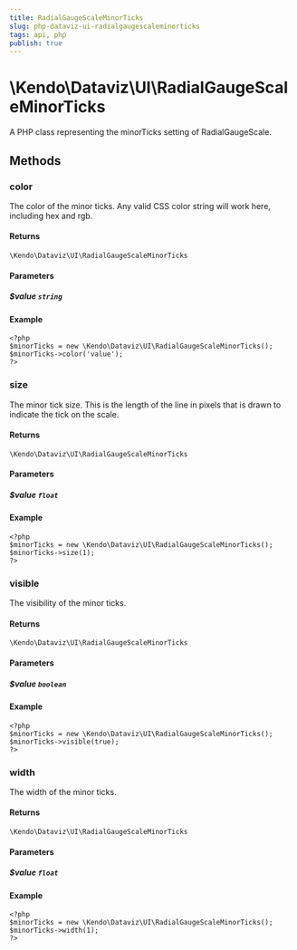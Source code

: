 ```yaml
---
title: RadialGaugeScaleMinorTicks
slug: php-dataviz-ui-radialgaugescaleminorticks
tags: api, php
publish: true
---
```


# \Kendo\Dataviz\UI\RadialGaugeScaleMinorTicks

A PHP class representing the minorTicks setting of RadialGaugeScale.


## Methods

### color
The color of the minor ticks.
Any valid CSS color string will work here, including hex and rgb.

#### Returns
`\Kendo\Dataviz\UI\RadialGaugeScaleMinorTicks`

#### Parameters

##### $value `string`



#### Example 
    <?php
    $minorTicks = new \Kendo\Dataviz\UI\RadialGaugeScaleMinorTicks();
    $minorTicks->color('value');
    ?>

### size
The minor tick size.
This is the length of the line in pixels that is drawn to indicate the tick on the scale.

#### Returns
`\Kendo\Dataviz\UI\RadialGaugeScaleMinorTicks`

#### Parameters

##### $value `float`



#### Example 
    <?php
    $minorTicks = new \Kendo\Dataviz\UI\RadialGaugeScaleMinorTicks();
    $minorTicks->size(1);
    ?>

### visible
The visibility of the minor ticks.

#### Returns
`\Kendo\Dataviz\UI\RadialGaugeScaleMinorTicks`

#### Parameters

##### $value `boolean`



#### Example 
    <?php
    $minorTicks = new \Kendo\Dataviz\UI\RadialGaugeScaleMinorTicks();
    $minorTicks->visible(true);
    ?>

### width
The width of the minor ticks.

#### Returns
`\Kendo\Dataviz\UI\RadialGaugeScaleMinorTicks`

#### Parameters

##### $value `float`



#### Example 
    <?php
    $minorTicks = new \Kendo\Dataviz\UI\RadialGaugeScaleMinorTicks();
    $minorTicks->width(1);
    ?>

 
